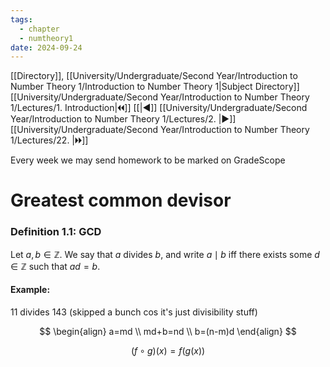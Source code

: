 ```yaml
---
tags:
  - chapter
  - numtheory1
date: 2024-09-24
---
```

[[Directory]], [[University/Undergraduate/Second Year/Introduction to Number Theory 1/Introduction to Number Theory 1|Subject Directory]]
[[University/Undergraduate/Second Year/Introduction to Number Theory 1/Lectures/1. Introduction|🞀🞀]] [[|◀]] [[University/Undergraduate/Second Year/Introduction to Number Theory 1/Lectures/2. |▶]] [[University/Undergraduate/Second Year/Introduction to Number Theory 1/Lectures/22. |🞂🞂]]

Every week we may send homework to be marked on GradeScope
# Greatest common devisor
### Definition 1.1: GCD
Let ${} a,\, b \in \mathbb{Z} {}$. We say that $a {}$ divides $b {}$, and write ${} a \mid b {}$ iff there exists some ${} d \in \mathbb{Z} {}$ such that ${} ad=b {}$.
#### Example:
${} 11 {}$ divides ${} 143 {}$ 
(skipped a bunch cos it's just divisibility stuff)

$$
\begin{align}
a=md \\
md+b=nd \\
b=(n-m)d
\end{align}
$$

$$
(f \circ  g)(x)=f(g(x))
$$